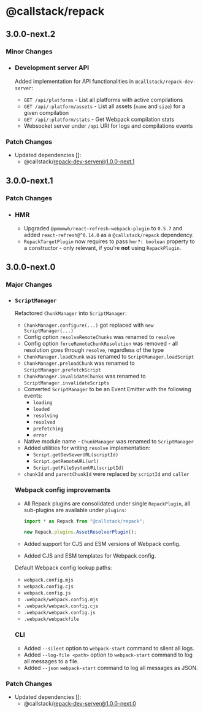 # @callstack/repack

## 3.0.0-next.2

### Minor Changes

- ### Development server API

  Added implementation for API functionalities in `@callstack/repack-dev-server`:

  - `GET /api/platforms` - List all platforms with active compilations
  - `GET /api/:platform/assets` - List all assets (`name` and `size`) for a given compilation
  - `GET /api/:platform/stats` - Get Webpack compilation stats
  - Websocket server under `/api` URI for logs and compilations events

### Patch Changes

- Updated dependencies []:
  - @callstack/repack-dev-server@1.0.0-next.1

## 3.0.0-next.1

### Patch Changes

- ### HMR

  - Upgraded `@pmmmwh/react-refresh-webpack-plugin` to `0.5.7` and added `react-refresh@^0.14.0` as a `@callstack/repack` dependency.
  - `RepackTargetPlugin` now requires to pass `hmr?: boolean` property to a constructor - only relevant, if you're **not** using `RepackPlugin`.

## 3.0.0-next.0

### Major Changes

- ### `ScriptManager`

  Refactored `ChunkManager` into `ScriptManager`:

  - `ChunkManager.configure(...)` got replaced with `new ScriptManager(...)`
  - Config option `resolveRemoteChunks` was renamed to `resolve`
  - Config option `forceRemoteChunkResolution` was removed - all resolution goes through `resolve`, regardless of the type
  - `ChunkManager.loadChunk` was renamed to `ScriptManager.loadScript`
  - `ChunkManager.preloadChunk` was renamed to `ScriptManager.prefetchScript`
  - `ChunkManager.invalidateChunks` was renamed to `ScriptManager.invalidateScripts`
  - Converted `ScriptManager` to be an Event Emitter with the following events:
    - `loading`
    - `loaded`
    - `resolving`
    - `resolved`
    - `prefetching`
    - `error`
  - Native module name - `ChunkManager` was renamed to `ScriptManager`
  - Added utilities for writing `resolve` implementation:
    - `Script.getDevSeverURL(scriptId)`
    - `Script.getRemoteURL(url)`
    - `Script.getFileSystemURL(scriptId)`
  - `chunkId` and `parentChunkId` were replaced by `scriptId` and `caller`

  ### Webpack config improvements

  - All Repack plugins are consolidated under single `RepackPlugin`, all sub-plugins are available under `plugins`:

    ```ts
    import * as Repack from "@callstack/repack";

    new Repack.plugins.AssetResolverPlugin();
    ```

  - Added support for CJS and ESM versions of Webpack config.
  - Added CJS and ESM templates for Webpack config.

  Default Webpack config lookup paths:

  - `webpack.config.mjs`
  - `webpack.config.cjs`
  - `webpack.config.js`
  - `.webpack/webpack.config.mjs`
  - `.webpack/webpack.config.cjs`
  - `.webpack/webpack.config.js`
  - `.webpack/webpackfile`

  ### CLI

  - Added `--silent` option to `webpack-start` command to silent all logs.
  - Added `--log-file <path>` option to `webpack-start` command to log all messages to a file.
  - Added `--json` `webpack-start` command to log all messages as JSON.

### Patch Changes

- Updated dependencies []:
  - @callstack/repack-dev-server@1.0.0-next.0
